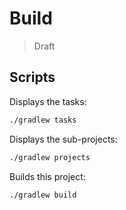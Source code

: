 # Build

> Draft

## Scripts

Displays the tasks:

```bash
./gradlew tasks
```

Displays the sub-projects:

```bash
./gradlew projects
```

Builds this project:

```bash
./gradlew build
```
